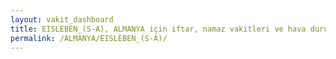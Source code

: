 ```yaml
---
layout: vakit_dashboard
title: EISLEBEN_(S-A), ALMANYA için iftar, namaz vakitleri ve hava durumu - ilçe/eyalet seç
permalink: /ALMANYA/EISLEBEN_(S-A)/
---
```


<script type="text/javascript">
  var GLOBAL_COUNTRY = 'ALMANYA';
  var GLOBAL_CITY = 'EISLEBEN_(S-A)';
  var GLOBAL_STATE = '';
  var lat = 72;
  var lon = 21;
</script>
